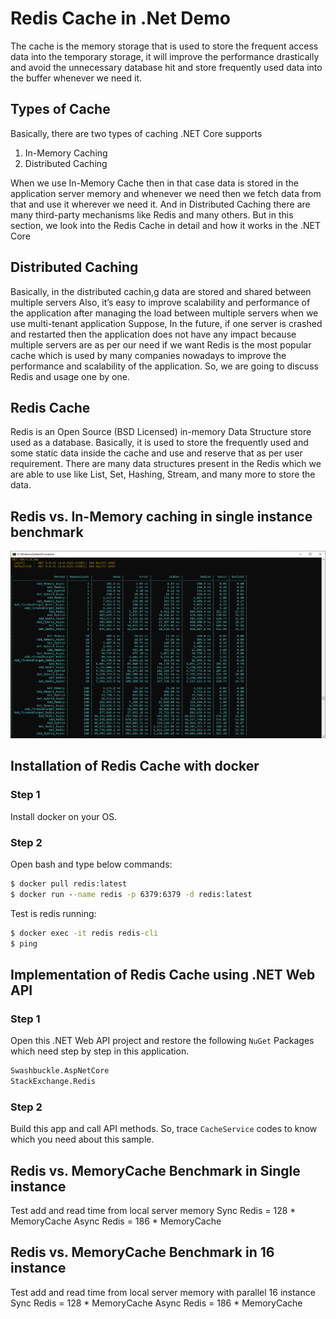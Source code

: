# Redis Cache in .Net Demo
The cache is the memory storage that is used to store the frequent access data into the temporary storage, it will improve the performance drastically and avoid the unnecessary database hit and store frequently used data into the buffer whenever we need it.

## Types of Cache
Basically, there are two types of caching .NET Core supports

1. In-Memory Caching
2. Distributed Caching

When we use In-Memory Cache then in that case data is stored in the application server memory and whenever we need then we fetch data from that and use it wherever we need it. And in Distributed Caching there are many third-party mechanisms like Redis and many others. But in this section, we look into the Redis Cache in detail and how it works in the .NET Core

## Distributed Caching
Basically, in the distributed cachin,g data are stored and shared between multiple servers
Also, it’s easy to improve scalability and performance of the application after managing the load between multiple servers when we use multi-tenant application
Suppose, In the future, if one server is crashed and restarted then the application does not have any impact because multiple servers are as per our need if we want
Redis is the most popular cache which is used by many companies nowadays to improve the performance and scalability of the application. So, we are going to discuss Redis and usage one by one.

## Redis Cache
Redis is an Open Source (BSD Licensed) in-memory Data Structure store used as a database.
Basically, it is used to store the frequently used and some static data inside the cache and use and reserve that as per user requirement.
There are many data structures present in the Redis which we are able to use like List, Set, Hashing, Stream, and many more to store the data.

## Redis vs. In-Memory caching in single instance benchmark

![Redis vs. InMemory](https://raw.githubusercontent.com/bezzad/RedisCache.NetDemo/main/img/Redis%20vs.%20MemoryCache%20-%20Single%20Instance.png)

## Installation of Redis Cache with docker

### Step 1
Install docker on your OS.

### Step 2 
Open bash and type below commands:
```cmd
$ docker pull redis:latest
$ docker run --name redis -p 6379:6379 -d redis:latest
```

Test is redis running:
```cmd
$ docker exec -it redis redis-cli
$ ping
```

## Implementation of Redis Cache using .NET Web API

### Step 1

Open this .NET Web API project and restore the following `NuGet` Packages which need step by step in this application.

```cmd
Swashbuckle.AspNetCore
StackExchange.Redis
```

### Step 2

Build this app and call API methods. So, trace `CacheService` codes to know which you need about this sample.



## Redis vs. MemoryCache Benchmark in Single instance
Test add and read time from local server memory
Sync    Redis = 128 * MemoryCache
Async   Redis = 186 * MemoryCache

## Redis vs. MemoryCache Benchmark in 16 instance
Test add and read time from local server memory with parallel 16 instance
Sync    Redis = 128 * MemoryCache
Async   Redis = 186 * MemoryCache